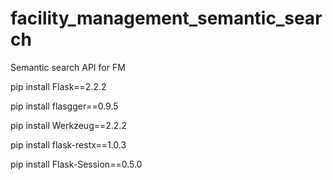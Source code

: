 # facility_management_semantic_search
Semantic search API for FM

pip install Flask==2.2.2

pip install flasgger==0.9.5

pip install Werkzeug==2.2.2

pip install flask-restx==1.0.3

pip install Flask-Session==0.5.0
